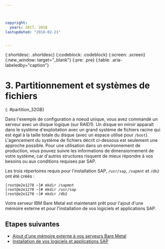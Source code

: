 ```yaml
---



copyright:
  years: 2017, 2018
lastupdated: "2018-02-21"


---
```


{:shortdesc: .shortdesc}
{:codeblock: .codeblock}
{:screen: .screen}
{:new_window: target="_blank"}
{:pre: .pre}
{:table: .aria-labeledby="caption"}

# 3. Partitionnement et systèmes de fichiers
{: #partition_32GB}

Dans l'exemple de configuration à noeud unique, vous avez commandé un serveur avec un disque logique (sur RAID1). Un disque en miroir apparaît dans le système d'exploitation avec un grand système de fichiers racine qui est égal à la taille totale du disque (avec un espace utilisé pour `/boot`). L'agencement du système de fichiers décrit ci-dessous est seulement une approche possible. Pour une utilisation dans un environnement de production, vous pouvez suivre les informations de dimensionnement de votre système, car d'autres structures risquent de mieux répondre à vos besoins ou aux conditions requises par SAP. 

Les trois répertoires requis pour l'installation SAP, `/usr/sap`, `/sapmnt` et `/db2` ont été créés :
```
[root@e2e1270 ~]# mkdir /sapmnt
[root@e2e1270 ~]# mkdir /usr/sap
[root@e2e1270 ~]# mkdir /db2
```
Votre serveur IBM Bare Metal est maintenant prêt pour l'ajout d'une mémoire externe et pour l'installation de vos logiciels et applications SAP.

## Etapes suivantes

  * [Ajout d'une mémoire externe à vos serveurs Bare Metal](/docs/infrastructure/sap-netweaver-rhel-qrg/rhel-provisioning-external-storage-to-server.html)
  * [Installation de vos logiciels et applications SAP](/docs/infrastructure/sap-netweaver-rhel-qrg/rhel-installing-your-SAP-landscape.html)
